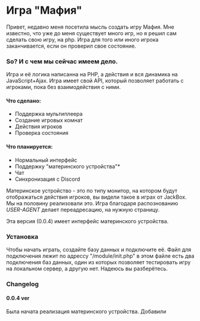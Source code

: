 # Игра "Мафия"

Привет, недавно меня посетила мысль создать игру Мафия. Мне известно, что уже до меня существует много игр, но я решил сам сделать свою игру, на php. Игра для того или иного игрока заканчивается, если он проверил свое состояние.

### So? И с чем мы сейчас имеем дело. 

Игра и её логика написанна на PHP, а действия и вся динамика на JavaScript+Ajax. Игра имеет свой API, который позволяет работать с игроками, пока без взаимодействия с ними. 

#### Что сделано:
- Поддержка мультиплеера
- Создание игровых комнат
- Действия игроков
- Проверка состояния

#### Что планируется:
- Нормальный интерфейс
- Поддержку "материнского устройства"*
- Чат
- Синхронизация с Discord


Материнское устройство - это по типу монитор, на котором будут отображаться действия игроков, вы видели такое в играх от JackBox. Мы на половину реализовали это. Игра благодаря распознованию _USER-AGENT_ делает переадресацию, на нужную страницу. 

Эта версия (0.0.4) имеет интерфейс материнского устройства.

### Установка

Чтобы начать играть, создайте базу данных и подключите её. Файл для подключения лежит по адрессу "/module/init.php" в этом файле есть два подключения баз данных, один из которых позволяет тестировать игру на локальном сервер, а другую нет. 
Надеюсь вы разберётесь.

### Changelog
#### 0.0.4 ver
Была начата реализация материнского устройства.
Добавили